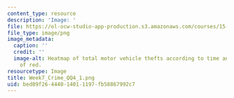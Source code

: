 ```yaml
---
content_type: resource
description: 'Image: '
file: https://ol-ocw-studio-app-production.s3.amazonaws.com/courses/15-071-the-analytics-edge-spring-2017/bed89f26444014011197fb58867992c7_Week7_Crime_QQ4_1.png
file_type: image/png
image_metadata:
  caption: ''
  credit: ''
  image-alt: Heatmap of total motor vehicle thefts according to time and day in shades
    of red.
resourcetype: Image
title: Week7_Crime_QQ4_1.png
uid: bed89f26-4440-1401-1197-fb58867992c7
---
```

